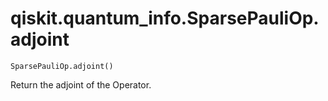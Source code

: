 # qiskit.quantum\_info.SparsePauliOp.adjoint

`SparsePauliOp.adjoint()`

Return the adjoint of the Operator.
